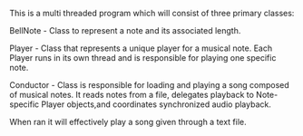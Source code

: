 This is a multi threaded program which will consist of three primary classes:

BellNote - Class to represent a note and its associated length.

Player - Class that represents a unique player for a musical note.
Each Player runs in its own thread and is responsible for playing one specific note.

Conductor - Class is responsible for loading and playing a song composed of musical notes.
It reads notes from a file, delegates playback to Note-specific Player objects,and coordinates 
synchronized audio playback.

When ran it will effectively play a song given through a text file.
